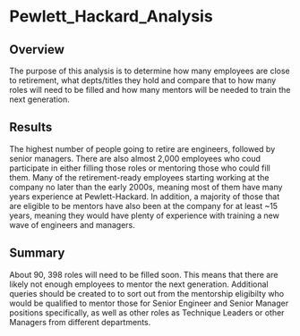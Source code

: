 # Pewlett_Hackard_Analysis

## Overview
The purpose of this analysis is to determine how many employees are close to retirement, what depts/titles they hold and compare that to how many roles will need to be filled and how many mentors will be needed to train the next generation. 

## Results
The highest number of people going to retire are engineers, followed by senior managers. There are also almost 2,000 employees who coud participate in either filling those roles or mentoring those who could fill them. Many of the retirement-ready employees starting working at the company no later than the early 2000s, meaning most of them have many years experience at Pewlett-Hackard. In addition, a majority of those that are eligible to be mentors have also been at the company for at least ~15 years, meaning they would have plenty of experience with training a new wave of engineers and managers. 


## Summary
About 90, 398 roles will need to be filled soon. This means that there are likely not enough employees to mentor the next generation. Additional queries should be created to to sort out from the mentorship eligibilty who would be qualified to mentor those for Senior Engineer and Senior Manager positions specifically, as well as other roles as Technique Leaders or other Managers from different departments. 
